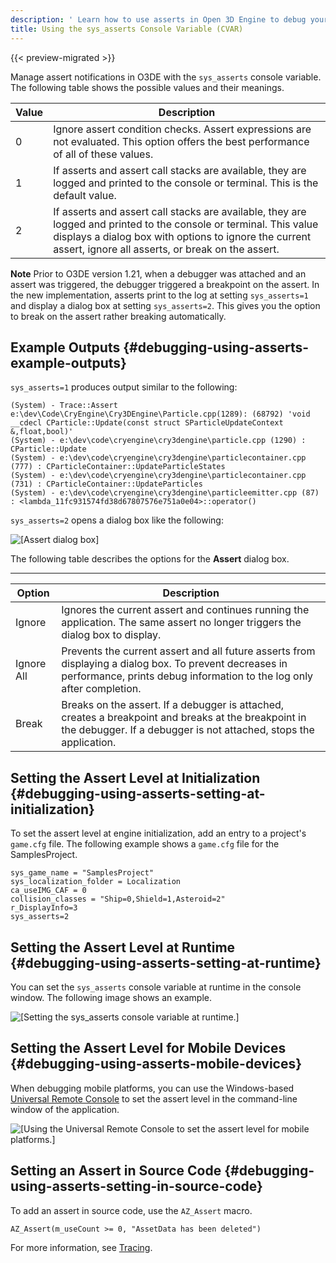 ```yaml
---
description: ' Learn how to use asserts in Open 3D Engine to debug your game code. '
title: Using the sys_asserts Console Variable (CVAR)
---
```


{{< preview-migrated >}}

Manage assert notifications in O3DE with the `sys_asserts` console variable\. The following table shows the possible values and their meanings\.


| Value | Description |
| --- | --- |
| 0 | Ignore assert condition checks\. Assert expressions are not evaluated\. This option offers the best performance of all of these values\. |
| 1 | If asserts and assert call stacks are available, they are logged and printed to the console or terminal\. This is the default value\. |
| 2 | If asserts and assert call stacks are available, they are logged and printed to the console or terminal\. This value displays a dialog box with options to ignore the current assert, ignore all asserts, or break on the assert\. |

**Note**
Prior to O3DE version 1\.21, when a debugger was attached and an assert was triggered, the debugger triggered a breakpoint on the assert\. In the new implementation, asserts print to the log at setting `sys_asserts=1` and display a dialog box at setting `sys_asserts=2`\. This gives you the option to break on the assert rather breaking automatically\.

## Example Outputs {#debugging-using-asserts-example-outputs}

`sys_asserts=1` produces output similar to the following:

```
(System) - Trace::Assert
e:\dev\Code\CryEngine\Cry3DEngine\Particle.cpp(1289): (68792) 'void __cdecl CParticle::Update(const struct SParticleUpdateContext &,float,bool)'
(System) - e:\dev\code\cryengine\cry3dengine\particle.cpp (1290) : CParticle::Update
(System) - e:\dev\code\cryengine\cry3dengine\particlecontainer.cpp (777) : CParticleContainer::UpdateParticleStates
(System) - e:\dev\code\cryengine\cry3dengine\particlecontainer.cpp (731) : CParticleContainer::UpdateParticles
(System) - e:\dev\code\cryengine\cry3dengine\particleemitter.cpp (87) : <lambda_11fc931574fd38d67807576e751a0e04>::operator()
```

`sys_asserts=2` opens a dialog box like the following:

![\[Assert dialog box\]](/images/user-guide/debugging-using-asserts-1.png)

The following table describes the options for the **Assert** dialog box\.


****

| Option | Description |
| --- | --- |
| Ignore | Ignores the current assert and continues running the application\. The same assert no longer triggers the dialog box to display\. |
| Ignore All | Prevents the current assert and all future asserts from displaying a dialog box\. To prevent decreases in performance, prints debug information to the log only after completion\. |
| Break | Breaks on the assert\. If a debugger is attached, creates a breakpoint and breaks at the breakpoint in the debugger\. If a debugger is not attached, stops the application\. |

## Setting the Assert Level at Initialization {#debugging-using-asserts-setting-at-initialization}

To set the assert level at engine initialization, add an entry to a project's `game.cfg` file\. The following example shows a `game.cfg` file for the SamplesProject\.

```
sys_game_name = "SamplesProject"
sys_localization_folder = Localization
ca_useIMG_CAF = 0
collision_classes = "Ship=0,Shield=1,Asteroid=2"
r_DisplayInfo=3
sys_asserts=2
```

## Setting the Assert Level at Runtime {#debugging-using-asserts-setting-at-runtime}

You can set the `sys_asserts` console variable at runtime in the console window\. The following image shows an example\.

![\[Setting the sys_asserts console variable at runtime.\]](/images/user-guide/debugging-using-asserts-2.png)

## Setting the Assert Level for Mobile Devices {#debugging-using-asserts-mobile-devices}

When debugging mobile platforms, you can use the Windows\-based [Universal Remote Console](/docs/user-guide/features/engine/remote-console.md) to set the assert level in the command\-line window of the application\.

![\[Using the Universal Remote Console to set the assert level for mobile platforms.\]](/images/user-guide/debugging-using-asserts-3.png)

## **Setting an Assert in Source Code** {#debugging-using-asserts-setting-in-source-code}

To add an assert in source code, use the `AZ_Assert` macro\.

```
AZ_Assert(m_useCount >= 0, "AssetData has been deleted")
```

For more information, see [Tracing](/docs/user-guide/features/engine/debugging/tracing.md)\.